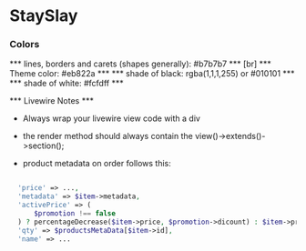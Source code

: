 # StaySlay


### Colors


*** lines, borders and carets (shapes generally): #b7b7b7 *** [br]
*** Theme color: #eb822a ***
*** shade of black: rgba(1,1,1,255) or #010101 ***
*** shade of white: #fcfdff  ***


*** Livewire Notes ***
- Always wrap your livewire view code with a div
- the render method should always contain the view()->extends()->section();

- product metadata on order follows this:

```php

  'price' => ..., 
  'metadata' => $item->metadata,
  'activePrice' => (
      $promotion !== false
  ) ? percentageDecrease($item->price, $promotion->dicount) : $item->price,
  'qty' => $productsMetaData[$item->id], 
  'name' => ...


```